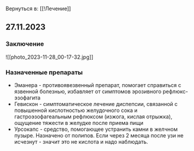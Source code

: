 Вернуться в: [[!Лечение]]

## 27.11.2023
### Заключение
![[photo_2023-11-28_00-17-32.jpg]]

### Назначенные препараты
- Эманера - противоявезвенный препарат, помогает справиться с язвенной болезнью, избавляет от симптомов эрозивного рефлюкс-эзофагита
- Гевискон - симптоматическое лечение диспепсии, связанной с повышенной кислотностью желудочного сока и гастроэзофагеальным рефлюксом (изжога, кислая отрыжка), ощущение тяжести в желудке после приема пищи
- Урсокапс - средство, помогающее устранить камни в желчном пузыре. Назначено от полипов. Если через 2 месяца после узи не исчезнут - значит это не кислота и надо наблюдать.
